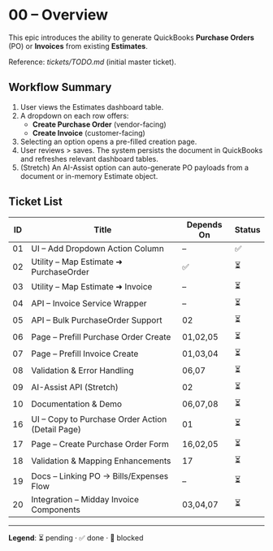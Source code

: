 # 00 – Overview

This epic introduces the ability to generate QuickBooks **Purchase Orders** (PO) or **Invoices** from existing **Estimates**.

Reference: _tickets/TODO.md_ (initial master ticket).

## Workflow Summary

1. User views the Estimates dashboard table.
2. A dropdown on each row offers:
   - **Create Purchase Order** (vendor-facing)
   - **Create Invoice** (customer-facing)
3. Selecting an option opens a pre-filled creation page.
4. User reviews > saves. The system persists the document in QuickBooks and refreshes relevant dashboard tables.
5. (Stretch) An AI-Assist option can auto-generate PO payloads from a document or in-memory Estimate object.

## Ticket List

| ID | Title | Depends On | Status |
|----|-------|------------|--------|
| 01 | UI – Add Dropdown Action Column | – | ✅ |
| 02 | Utility – Map Estimate ➜ PurchaseOrder | ✅ | ⏳ |
| 03 | Utility – Map Estimate ➜ Invoice | – | ⏳ |
| 04 | API – Invoice Service Wrapper | – | ⏳ |
| 05 | API – Bulk PurchaseOrder Support | 02 | ⏳ |
| 06 | Page – Prefill Purchase Order Create | 01,02,05 | ⏳ |
| 07 | Page – Prefill Invoice Create | 01,03,04 | ⏳ |
| 08 | Validation & Error Handling | 06,07 | ⏳ |
| 09 | AI-Assist API (Stretch) | 02 | ⏳ |
| 10 | Documentation & Demo | 06,07,08 | ⏳ |
| 16 | UI – Copy to Purchase Order Action (Detail Page) | 01 | ⏳ |
| 17 | Page – Create Purchase Order Form | 16,02,05 | ⏳ |
| 18 | Validation & Mapping Enhancements | 17 | ⏳ |
| 19 | Docs – Linking PO → Bills/Expenses Flow | – | ⏳ |
| 20 | Integration – Midday Invoice Components | 03,04,07 | ⏳ |

---
**Legend**: ⏳ pending · ✅ done · 🛑 blocked
